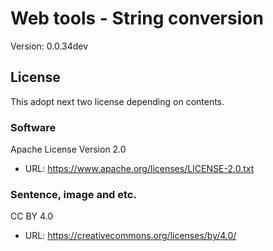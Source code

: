 # Web tools - String conversion
Version: 0.0.34dev

## License
This adopt next two license depending on contents.

### Software
Apache License Version 2.0
* URL: https://www.apache.org/licenses/LICENSE-2.0.txt

### Sentence, image and etc.
CC BY 4.0
* URL: https://creativecommons.org/licenses/by/4.0/
